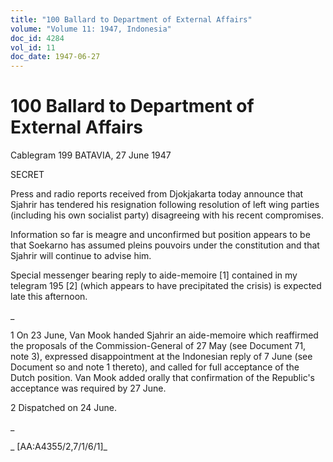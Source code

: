 ```yaml
---
title: "100 Ballard to Department of External Affairs"
volume: "Volume 11: 1947, Indonesia"
doc_id: 4284
vol_id: 11
doc_date: 1947-06-27
---
```


# 100 Ballard to Department of External Affairs

Cablegram 199 BATAVIA, 27 June 1947

SECRET

Press and radio reports received from Djokjakarta today announce that Sjahrir has tendered his resignation following resolution of left wing parties (including his own socialist party) disagreeing with his recent compromises.

Information so far is meagre and unconfirmed but position appears to be that Soekarno has assumed pleins pouvoirs under the constitution and that Sjahrir will continue to advise him.

Special messenger bearing reply to aide-memoire [1] contained in my telegram 195 [2] (which appears to have precipitated the crisis) is expected late this afternoon.

_

1 On 23 June, Van Mook handed Sjahrir an aide-memoire which reaffirmed the proposals of the Commission-General of 27 May (see Document 71, note 3), expressed disappointment at the Indonesian reply of 7 June (see Document so and note 1 thereto), and called for full acceptance of the Dutch position. Van Mook added orally that confirmation of the Republic's acceptance was required by 27 June.

2 Dispatched on 24 June.

_

_ [AA:A4355/2,7/1/6/1]_
